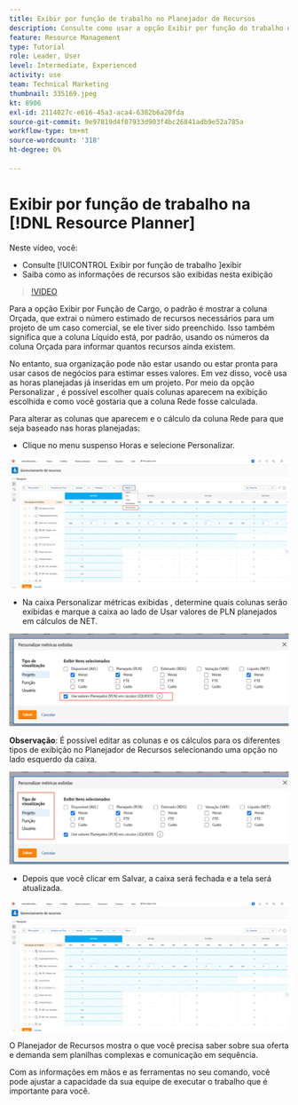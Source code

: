 ```yaml
---
title: Exibir por função de trabalho no Planejador de Recursos
description: Consulte como usar a opção Exibir por função do trabalho e como as informações do recurso são exibidas nessa visualização.
feature: Resource Management
type: Tutorial
role: Leader, User
level: Intermediate, Experienced
activity: use
team: Technical Marketing
thumbnail: 335169.jpeg
kt: 8906
exl-id: 2114027c-e616-45a3-aca4-6382b6a20fda
source-git-commit: 9e97819d4f07933d903f4bc26841adb9e52a785a
workflow-type: tm+mt
source-wordcount: '318'
ht-degree: 0%

---
```


# Exibir por função de trabalho na [!DNL Resource Planner]

Neste vídeo, você:

* Consulte [!UICONTROL Exibir por função de trabalho ]exibir
* Saiba como as informações de recursos são exibidas nesta exibição


>[!VIDEO](https://video.tv.adobe.com/v/335169/?quality=12)

Para a opção Exibir por Função de Cargo, o padrão é mostrar a coluna Orçada, que extrai o número estimado de recursos necessários para um projeto de um caso comercial, se ele tiver sido preenchido. Isso também significa que a coluna Líquido está, por padrão, usando os números da coluna Orçada para informar quantos recursos ainda existem.

No entanto, sua organização pode não estar usando ou estar pronta para usar casos de negócios para estimar esses valores. Em vez disso, você usa as horas planejadas já inseridas em um projeto. Por meio da opção Personalizar , é possível escolher quais colunas aparecem na exibição escolhida e como você gostaria que a coluna Rede fosse calculada.

Para alterar as colunas que aparecem e o cálculo da coluna Rede para que seja baseado nas horas planejadas:

* Clique no menu suspenso Horas e selecione Personalizar.

![Opção Personalizar no menu suspenso](assets/NetHours01.png)

* Na caixa Personalizar métricas exibidas , determine quais colunas serão exibidas e marque a caixa ao lado de Usar valores de PLN planejados em cálculos de NET.

![Usar valores planejados na opção Cálculo de LÍQUIDOS](assets/NetHours02.png)

**Observação**: É possível editar as colunas e os cálculos para os diferentes tipos de exibição no Planejador de Recursos selecionando uma opção no lado esquerdo da caixa.

![Opções de tipo de exibição](assets/NetHours03.jpg)

* Depois que você clicar em Salvar, a caixa será fechada e a tela será atualizada.

![Ferramenta de planejador de recursos](assets/NetHours04.jpg)

O Planejador de Recursos mostra o que você precisa saber sobre sua oferta e demanda sem planilhas complexas e comunicação em sequência.

Com as informações em mãos e as ferramentas no seu comando, você pode ajustar a capacidade da sua equipe de executar o trabalho que é importante para você.
